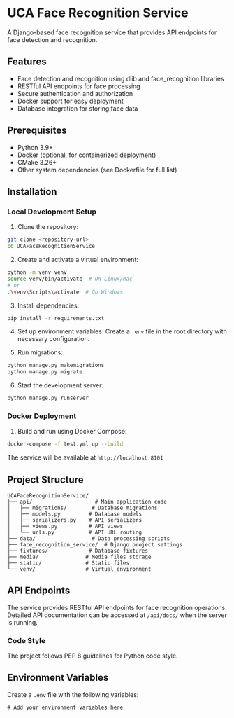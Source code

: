 # UCA Face Recognition Service

A Django-based face recognition service that provides API endpoints for face detection and recognition.

## Features

- Face detection and recognition using dlib and face_recognition libraries
- RESTful API endpoints for face processing
- Secure authentication and authorization
- Docker support for easy deployment
- Database integration for storing face data

## Prerequisites

- Python 3.9+
- Docker (optional, for containerized deployment)
- CMake 3.26+
- Other system dependencies (see Dockerfile for full list)

## Installation

### Local Development Setup

1. Clone the repository:
```bash
git clone <repository-url>
cd UCAFaceRecognitionService
```

2. Create and activate a virtual environment:
```bash
python -m venv venv
source venv/bin/activate  # On Linux/Mac
# or
.\venv\Scripts\activate  # On Windows
```

3. Install dependencies:
```bash
pip install -r requirements.txt
```

4. Set up environment variables:
Create a `.env` file in the root directory with necessary configuration.

5. Run migrations:
```bash
python manage.py makemigrations
python manage.py migrate
```

6. Start the development server:
```bash
python manage.py runserver
```

### Docker Deployment

1. Build and run using Docker Compose:
```bash
docker-compose -f test.yml up --build
```

The service will be available at `http://localhost:8101`

## Project Structure

```
UCAFaceRecognitionService/
├── api/                    # Main application code
│   ├── migrations/        # Database migrations
│   ├── models.py         # Database models
│   ├── serializers.py    # API serializers
│   ├── views.py          # API views
│   └── urls.py           # API URL routing
├── data/                  # Data processing scripts
├── face_recognition_service/  # Django project settings
├── fixtures/             # Database fixtures
├── media/               # Media files storage
├── static/              # Static files
└── venv/                # Virtual environment
```

## API Endpoints

The service provides RESTful API endpoints for face recognition operations. Detailed API documentation can be accessed at `/api/docs/` when the server is running.

### Code Style
The project follows PEP 8 guidelines for Python code style.

## Environment Variables

Create a `.env` file with the following variables:
```
# Add your environment variables here
```
